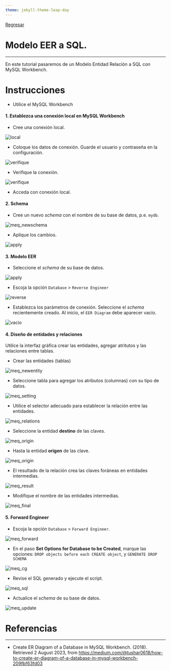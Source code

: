 ```yaml
---
theme: jekyll-theme-leap-day
---
```


[Regresar](/DAWM/)


Modelo EER a SQL.
============================================

* * *

En este tutorial pasaremos de un Modelo Entidad Relación a SQL con MySQL Workbench.


Instrucciones
===============

* Utilice el MySQL Workbench

#### 1. Establezca una conexión local en MySQL Workbench

* Cree una conexión local.

![local](imagenes/meq_local.png)

* Coloque los datos de conexión. Guarde el usuario y contraseña en la configuración. 

![verifique](imagenes/meq_verificacion.png)

* Verifique la conexión.

![verifique](imagenes/meq_ok.png)

* Acceda con conexión local.


#### 2. Schema

* Cree un nuevo _schema_ con el nombre de su base de datos, p.e. `mydb`.

![meq_newschema](imagenes/meq_newschema.png)

* Aplique los cambios.

![apply](imagenes/meq_schema.png)

#### 3. Modelo EER

* Seleccione el _schema_ de su base de datos.

![apply](imagenes/meq_select.png)

* Escoja la opción `Database` > `Reverse Engineer`

![reverse](imagenes/meq_re.png)

* Establezca los parámetros de conexión. Seleccione el _schema_ recientemente creado. Al inicio, el `EER Diagram` debe aparecer vacío.

![vacio](imagenes/meq_empty.png)


#### 4. Diseño de entidades y relaciones

Utilice la interfaz gráfica crear las entidades, agregar atritutos y las relaciones entre tablas.

* Crear las entidades (tablas)

![meq_newentity](imagenes/meq_newentity.png)

* Seleccione tabla para agregar los atributos (columnas) con su tipo de datos.

![meq_setting](imagenes/meq_setting.png)

* Utilice el selector adecuado para establecer la relación entre las entidades.

![meq_relations](imagenes/meq_relations.png)

* Seleccione la entidad **destino** de las claves.

![meq_origin](imagenes/meq_origin.png)

* Hasta la entidad **origen** de las clave.

![meq_origin](imagenes/meq_destiny.png)

* El resultado de la relación crea las claves foráneas en entidades intermedias.

![meq_result](imagenes/meq_result.png)

* Modifique el nombre de las entidades intermedias.

![meq_final](imagenes/meq_final.png)


#### 5. Forward Engineer

* Escoja la opción `Database` > `Forward Engineer`.

![meq_forward](imagenes/meq_forward.png)

* En el paso **Set Options for Database to be Created**, marque las opciones: `DROP objects before each CREATE object`, y `GENERATE DROP SCHEMA`

![meq_cg](imagenes/meq_cg.png)

* Revise el SQL generado y ejecute el script.

![meq_sql](imagenes/meq_sql.png)


* Actualice el _schema_ de su base de datos.

![meq_update](imagenes/meq_update.png)

Referencias 
===========

* * *

* Create ER Diagram of a Database in MySQL Workbench. (2018). Retrieved 2 August 2023, from https://medium.com/@tushar0618/how-to-create-er-diagram-of-a-database-in-mysql-workbench-209fbf63fd03